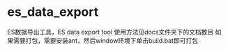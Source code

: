 # es_data_export
ES数据导出工具，ES data export tool
使用方法见docs文件夹下的文档数目
如果需要打包，需要安装ant，然后window环境下单击build.bat即可打包
